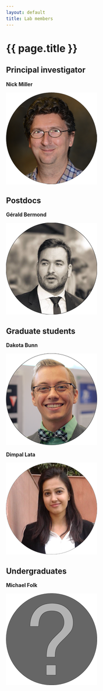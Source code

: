 ```yaml
---
layout: default
title: Lab members
---
```


# {{ page.title }}

## Principal investigator

**Nick Miller**

![Nick Miller](./miller.png)


## Postdocs

**Gérald Bermond**

![Gérald Bermond](./bermond.png)

## Graduate students

**Dakota Bunn**

![Dakota Bunn](./bunn.png)

**Dimpal Lata**

![Dimpal Lata](./lata.png)

## Undergraduates

**Michael Folk**

![Michael Folk](./anon.png)
